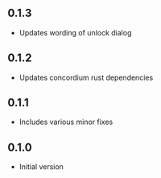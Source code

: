 ## 0.1.3

- Updates wording of unlock dialog

## 0.1.2

- Updates concordium rust dependencies

## 0.1.1

- Includes various minor fixes

## 0.1.0

- Initial version
